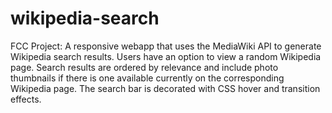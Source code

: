 # wikipedia-search
FCC Project: A responsive webapp that uses the MediaWiki API to generate Wikipedia search results.  Users have an option to view a random Wikipedia page.    Search results are ordered by relevance and include photo thumbnails if there is one available currently on the corresponding Wikipedia page.  The search bar is decorated with CSS hover and transition effects.
